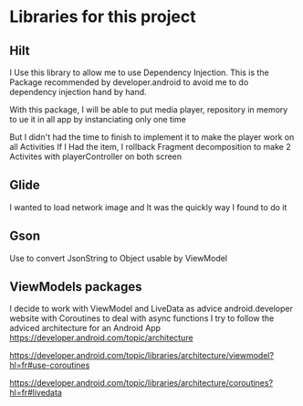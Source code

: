 # Libraries for this project

## Hilt

I Use this library to allow me to use Dependency Injection.
This is the Package recommended by developer.android to avoid me to do dependency injection hand by hand.

With this package, I will be able to put media player, repository in memory to ue it in all app by instanciating only one
time

But I didn't had the time to finish to implement it to make the player work on all Activities
If I Had the item, I rollback Fragment decomposition to make 2 Activites with playerController on both screen

## Glide
I wanted to load network image and It was the quickly way I found to do it

## Gson
Use to convert JsonString to Object usable by ViewModel

## ViewModels packages
I decide to work with ViewModel and LiveData as advice android.developer website with Coroutines to deal with async functions
I try to follow the adviced architecture for an Android App
https://developer.android.com/topic/architecture

https://developer.android.com/topic/libraries/architecture/viewmodel?hl=fr#use-coroutines

https://developer.android.com/topic/libraries/architecture/coroutines?hl=fr#livedata



